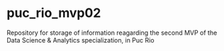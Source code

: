 # puc_rio_mvp02
Repository for storage of information reagarding the second MVP of the Data Science &amp; Analytics specialization, in Puc Rio

